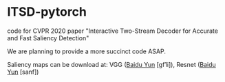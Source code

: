 # ITSD-pytorch
code for CVPR 2020 paper "Interactive Two-Stream Decoder for Accurate and Fast Saliency Detection"

We are planning to provide a more succinct code ASAP.

Saliency maps can be download at: VGG ([Baidu Yun](https://pan.baidu.com/s/1AdkLgfOK1jwgcqk06zwOwQ) \[gf1i\]), Resnet ([Baidu Yun](https://pan.baidu.com/s/1Gu9RpKuMdZrj1iJvh4A2og) \[sanf\])
